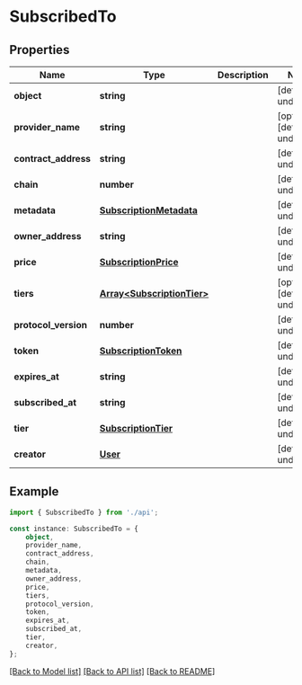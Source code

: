# SubscribedTo


## Properties

Name | Type | Description | Notes
------------ | ------------- | ------------- | -------------
**object** | **string** |  | [default to undefined]
**provider_name** | **string** |  | [optional] [default to undefined]
**contract_address** | **string** |  | [default to undefined]
**chain** | **number** |  | [default to undefined]
**metadata** | [**SubscriptionMetadata**](SubscriptionMetadata.md) |  | [default to undefined]
**owner_address** | **string** |  | [default to undefined]
**price** | [**SubscriptionPrice**](SubscriptionPrice.md) |  | [default to undefined]
**tiers** | [**Array&lt;SubscriptionTier&gt;**](SubscriptionTier.md) |  | [optional] [default to undefined]
**protocol_version** | **number** |  | [default to undefined]
**token** | [**SubscriptionToken**](SubscriptionToken.md) |  | [default to undefined]
**expires_at** | **string** |  | [default to undefined]
**subscribed_at** | **string** |  | [default to undefined]
**tier** | [**SubscriptionTier**](SubscriptionTier.md) |  | [default to undefined]
**creator** | [**User**](User.md) |  | [default to undefined]

## Example

```typescript
import { SubscribedTo } from './api';

const instance: SubscribedTo = {
    object,
    provider_name,
    contract_address,
    chain,
    metadata,
    owner_address,
    price,
    tiers,
    protocol_version,
    token,
    expires_at,
    subscribed_at,
    tier,
    creator,
};
```

[[Back to Model list]](../README.md#documentation-for-models) [[Back to API list]](../README.md#documentation-for-api-endpoints) [[Back to README]](../README.md)
